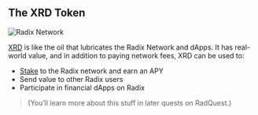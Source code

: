 ## The XRD Token

![Radix Network](/quests-images/key/3-KeyImage_XRDtoken.webp)

[XRD](?glossaryAnchor=xrd) is like the oil that lubricates the Radix Network and dApps. It has real-world value, and in addition to paying network fees, XRD can be used to:

* [Stake](?glossaryAnchor=staking) to the Radix network and earn an APY
* Send value to other Radix users
* Participate in financial dApps on Radix

> (You’ll learn more about this stuff in later quests on RadQuest.)